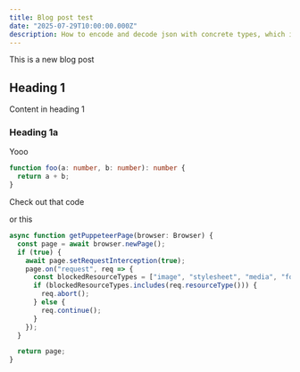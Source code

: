 ```yaml
---
title: Blog post test
date: "2025-07-29T10:00:00.000Z"
description: How to encode and decode json with concrete types, which include dynamic pieces typed as `Any`
---
```


This is a new blog post

## Heading 1

Content in heading 1

### Heading 1a

Yooo

```ts
function foo(a: number, b: number): number {
  return a + b;
}
```

Check out that code

or this

```ts
async function getPuppeteerPage(browser: Browser) {
  const page = await browser.newPage();
  if (true) {
    await page.setRequestInterception(true);
    page.on("request", req => {
      const blockedResourceTypes = ["image", "stylesheet", "media", "font"];
      if (blockedResourceTypes.includes(req.resourceType())) {
        req.abort();
      } else {
        req.continue();
      }
    });
  }

  return page;
}
```
